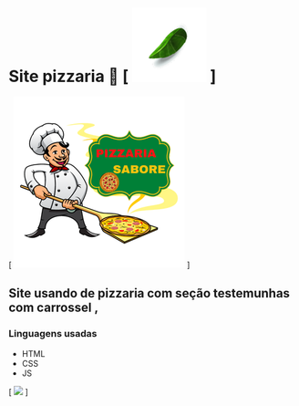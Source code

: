 #  Site pizzaria 🍕 [ <img src="src/img/folha2.png"> ]
[
<img src="src/img/logo-pizzaria.png">
]
## Site usando de pizzaria com seção testemunhas com carrossel , 
### Linguagens usadas 
- HTML
- CSS
- JS

[
<img src="gif_pizzaria.gif">
]
